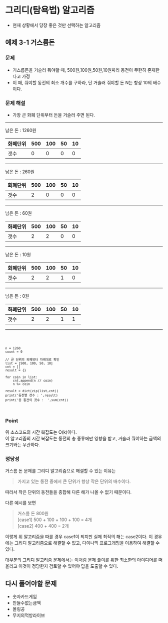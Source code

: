 # 그리디(탐욕법) 알고리즘

- 현재 상황에서 당장 좋은 것만 선택하는 알고리즘

## 예제 3-1 거스름돈

### 문제
- 거스름돈을 거슬러 줘야할 때, 500원,100원,50원,10원짜리 동전이 무한히 존재한다고 가정
- 이 때, 줘야할 동전의 최소 개수를 구하라, 단 거슬러 줘야할 돈 N는 항상 10의 배수이다.

### 문제 해설
- 가장 큰 화폐 단위부터 돈을 거슬러 주면 된다.
---
남은 돈 : 1260원

| 화폐단위 | 500   |100   |50   |10   |
|------|------|------|------|------|
|   갯수  | 0|0|0|0|

---

남은 돈 : 260원

| 화폐단위 | 500   |100   |50   |10   |
|------|------|------|------|------|
|   갯수  | 2|0|0|0|

---

남은 돈 : 60원

| 화폐단위 | 500   |100   |50   |10   |
|------|------|------|------|------|
|   갯수  | 2|2|0|0|
---

남은 돈 : 10원

| 화폐단위 | 500   |100   |50   |10   |
|------|------|------|------|------|
|   갯수  | 2|2|1|0|
---

남은 돈 : 0원

| 화폐단위 | 500   |100   |50   |10   |
|------|------|------|------|------|
|   갯수  | 2|2|1|1|
---
<code>

    n = 1260  
    count = 0  

    // 큰 단위의 화폐뷰터 차례대로 확인  
    list = [500, 100, 50, 10]
    cnt = []
    result = {}

    for coin in list:
        cnt.append(n // coin)
        n %= coin

    result = dict(zip(list,cnt))
    print('동전별 갯수 : ',result)
    print('총 동전의 갯수 :  ',sum(cnt))

</code>

### Point
위 소스코드의 시간 복잡도는 O(k)이다.  
이 알고리즘의 시간 복잡도는 동전의 총 종류에만 영향을 받고, 거슬러 줘야하는 금액의 크기와는 무관하다.

### 정당성
거스름 돈 문제를 그리디 알고리즘으로 해결할 수 있는 이유는 
> 가지고 있는 동전 중에서 큰 단위가 항상 작은 단위의 배수이다.  

따라서 작은 단위의 동전들을 종합해 다른 해가 나올 수 없기 때문이다.

다른 예시를 보면
> 거스름 돈 800원  
> [case1] 500 + 100 + 100 + 100 = 4개  
> [case2] 400 + 400 = 2개   

이렇게 위 알고리즘을 따를 경우 case1이 되지만 실제 최적의 해는 case2이다. 이 경우에는 그리디 알고리즘으로 해결할 수 없고, 다이나믹 프로그래밍을 이용하여 해결할 수 있다. 


대부분의 그리디 알고리즘 문제에서는 이처럼 문제 풀이를 위한 최소한의 아이디어를 떠올리고 이것이 정당한지 검토할 수 있어야 답을 도출할 수 있다.






## 다시 풀어야할 문제
- 숫자카드게임
- 만들수없는금액
- 볼링공
- 무지의먹방라이브